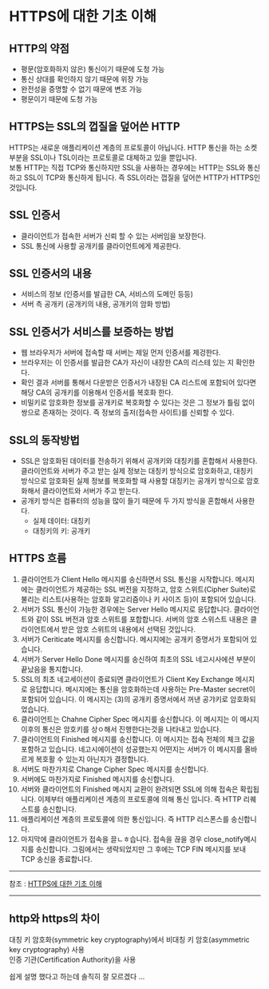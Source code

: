 
# HTTPS에 대한 기초 이해

## HTTP의 약점
- 평문(암호화하지 않은) 통신이기 때문에 도청 가능
- 통신 상대를 확인하지 않기 때문에 위장 가능
- 완전성을 증명할 수 없기 때문에 변조 가능
- 평문이기 때문에 도청 가능

## HTTPS는 SSL의 껍질을 덮어쓴 HTTP
HTTPS는 새로운 애플리케이션 계층의 프로토콜이 아닙니다. HTTP 통신을 하는 소켓 부분을 SSL이나 TSL이라는 프로토콜로 대체하고 있을 뿐입니다.  
보통 HTTP는 직접 TCP와 통신하지만 SSL을 사용하는 경우에는 HTTP는 SSL와 통신하고 SSL이 TCP와 통신하게 됩니다. 즉 SSL이라는 껍질을 덮어쓴 HTTP가 HTTPS인 것입니다.  

## SSL 인증서
- 클라이언트가 접속한 서버가 신뢰 할 수 있는 서버임을 보장한다.
- SSL 통신에 사용할 공개키를 클라이언트에게 제공한다.

## SSL 인증서의 내용
- 서비스의 정보 (인증서를 발급한 CA, 서비스의 도메인 등등)
- 서버 측 공개키 (공개키의 내용, 공개키의 암화 방법)

## SSL 인증서가 서비스를 보증하는 방법
- 웹 브라우저가 서버에 접속할 때 서버는 제일 먼저 인증서를 제겅한다.
- 브라우저는 이 인증서를 발급한 CA가 자신이 내장한 CA의 리스테 있는 지 확인한다.
- 확인 결과 서버를 통해서 다운받은 인증서가 내장된 CA 리스트에 포함되어 있다면 해당 CA의 공개키를 이용해서 인증서를 복호화 한다.
- 비밀키로 암호화한 정보를 공개키로 복호화할 수 있다는 것은 그 정보가 틀림 없이 쌍으로 존재하는 것이다. 즉 정보의 출저(접속한 사이트)를 신뢰할 수 있다.

## SSL의 동작방법
- SSL은 암호화된 데이터를 전송하기 위해서 공개키와 대칭키를 혼합해서 사용한다. 클라이언트와 서버가 주고 받는 실제 정보는 대칭키 방식으로 암호화하고, 대칭키 방식으로 암호화된 실제 정보를 복호화할 때 사용할 대칭키는 공개키 방식으로 암호화해서 클라이언트와 서버가 주고 받는다.
- 공개키 방식은 컴퓨터의 성능을 많이 들기 때문에 두 가지 방식을 혼합해서 사용한다.
  - 실제 데이터: 대칭키
  - 대칭키의 키: 공개키

## HTTPS 흐름
1. 클라이언트가 Client Hello 메시지를 송신하면서 SSL 통신을 시작합니다. 메시지에는 클라이언트가 제공하는 SSL 버전을 지정하고, 암호 스위트(Cipher Suite)로 불리는 리스트(사용하는 암호화 알고리즘이나 키 사이즈 등)이 포함되어 있습니다.
1. 서버가 SSL 통신이 가능한 경우에는 Server Hello 메시지로 응답합니다. 클라이언트와 같이 SSL 버전과 암호 스위트를 포합합니다. 서버의 암호 스위스트 내용은 클라이언트에서 받은 암호 스위트의 내용에서 선택된 것입니다.
1. 서버가 Ceriticate 메시지를 송신합니다. 메시지에는 공개키 증명서가 포함되어 있습니다.
1. 서버가 Server Hello Done 메시지를 송신하여 최초의 SSL 네고시사에션 부분이 끝났음을 통지합니다.
1. SSL의 최초 네고세이션이 종료되면 클라이언트가 Client Key Exchange 메시지로 응답합니다. 메시지에는 통신을 암호화하는데 사용하는 Pre-Master secret이 포함되어 있습니다. 이 메시지는 (3)의 공개키 증명서에서 꺼낸 공갸키로 암호화되었습니다.
1. 클라이언트는 Chahne Cipher Spec 메시지를 송신합니다. 이 메시지는 이 메시지 이후의 통신은 암호키를 상ㅇ해서 진행한다는것을 나타내고 있습니다.
1. 클라이언트의 Finished 메시지를 송신합니다. 이 메시지는 접속 전체의 체크 값을 포함하고 있습니다. 네고시에이션이 성공했는지 어떤지는 서버가 이 메시지를 올바르게 복호활 수 있는지 아닌지가 결정합니다.
1. 서버도 마찬가지로 Change Cipher Spec 메시지를 송신합니다.
1. 서버에도 마찬가지로 Finished 메시지를 송신합니다.
1. 서버와 클라이언트의 Finished 메시지 교환이 완려되면 SSL에 의해 접속은 확립됩니다. 이제부터 애플리케이션 계층의 프로토콜에 의해 통신 입니다. 즉 HTTP 리퀘스트를 송신합니다.
1. 애플리케이션 계층의 프로토콜에 의한 통신입니다. 즉 HTTP 리스폰스를 송신합니다.
1. 마지막에 클라이언트가 접속을 끌ㄴㅎ습니다. 접속을 끊을 경우 close_notify메시지를 송신합니다. 그림에서는 생략되었지만 그 후에는 TCP FIN 메시지를 보내 TCP 송신을 종료합니다.






---
참조 : [HTTPS에 대한 기초 이해](https://cheese10yun.github.io/https/)

---

## http와 https의 차이
대칭 키 암호화(symmetric key cryptography)에서 비대칭 키 암호(asymmetric key cryptography) 사용<br>
인증 기관(Certification Authority)을 사용<br>

쉽게 설명 했다고 하는데 솔직히 잘 모르겠다 ...<br>